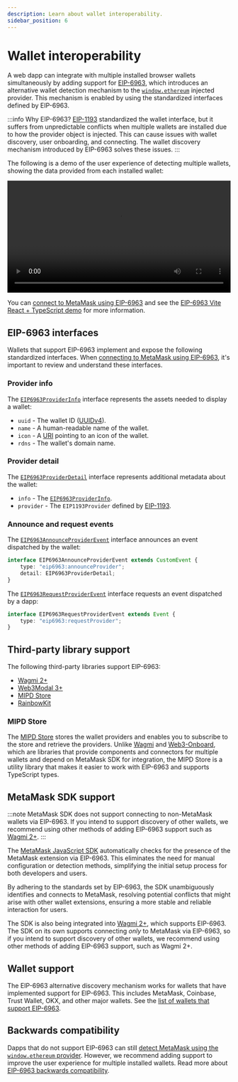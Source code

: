 ```yaml
---
description: Learn about wallet interoperability.
sidebar_position: 6
---
```


# Wallet interoperability

A web dapp can integrate with multiple installed browser wallets simultaneously by adding support for
[EIP-6963](https://eips.ethereum.org/EIPS/eip-6963), which introduces an alternative wallet detection
mechanism to the [`window.ethereum`](wallet-api.md#ethereum-provider-api) injected provider.
This mechanism is enabled by using the standardized interfaces defined by EIP-6963.

:::info Why EIP-6963?
[EIP-1193](https://eips.ethereum.org/EIPS/eip-1193) standardized the wallet interface, but it suffers 
from unpredictable conflicts when multiple wallets are installed due to how the provider object is injected. 
This can cause issues with wallet discovery, user onboarding, and connecting. 
The wallet discovery mechanism introduced by EIP-6963 solves these issues. 
:::

The following is a demo of the user experience of detecting multiple wallets, showing the data
provided from each installed wallet:

<p align="center">
  <video width="100%" controls>
    <source src="/eip-6963.mp4" />
  </video>
</p>

You can [connect to MetaMask using EIP-6963](../how-to/connect/index.md) and see the
[EIP-6963 Vite React + TypeScript demo](https://github.com/MetaMask/vite-react-ts-eip-6963/tree/main)
for more information.

## EIP-6963 interfaces

Wallets that support EIP-6963 implement and expose the following standardized interfaces.
When [connecting to MetaMask using EIP-6963](../how-to/connect/index.md), it's important to review
and understand these interfaces.

### Provider info

The [`EIP6963ProviderInfo`](https://eips.ethereum.org/EIPS/eip-6963#provider-info) interface
represents the assets needed to display a wallet:

- `uuid` - The wallet ID ([UUIDv4](https://www.rfc-editor.org/rfc/rfc4122)).
- `name` - A human-readable name of the wallet.
- `icon` - A [URI](https://www.rfc-editor.org/rfc/rfc3986) pointing to an icon of the wallet.
- `rdns` - The wallet's domain name.

### Provider detail

The [`EIP6963ProviderDetail`](https://eips.ethereum.org/EIPS/eip-6963#provider-detail) interface
represents additional metadata about the wallet:

- `info` - The [`EIP6963ProviderInfo`](#provider-info).
- `provider` - The `EIP1193Provider` defined by [EIP-1193](https://eips.ethereum.org/EIPS/eip-1193).

### Announce and request events

The [`EIP6963AnnounceProviderEvent`](https://eips.ethereum.org/EIPS/eip-6963#announce-and-request-events)
interface announces an event dispatched by the wallet:

```typescript
interface EIP6963AnnounceProviderEvent extends CustomEvent {
    type: "eip6963:announceProvider";
    detail: EIP6963ProviderDetail;
}
```

The [`EIP6963RequestProviderEvent`](https://eips.ethereum.org/EIPS/eip-6963#announce-and-request-events)
interface requests an event dispatched by a dapp:

```typescript
interface EIP6963RequestProviderEvent extends Event {
    type: "eip6963:requestProvider";
}
```

## Third-party library support

The following third-party libraries support EIP-6963:

- [Wagmi 2+](https://wagmi.sh)
- [Web3Modal 3+](https://docs.walletconnect.com/web3modal/about)
- [MIPD Store](https://github.com/wevm/mipd)
- [RainbowKit](https://www.rainbowkit.com/)

### MIPD Store

The [MIPD Store](https://github.com/wevm/mipd) stores the wallet providers and enables you to
subscribe to the store and retrieve the providers.
Unlike [Wagmi](https://wagmi.sh) and [Web3-Onboard](https://onboard.blocknative.com/), which are
libraries that provide components and connectors for multiple wallets and depend on MetaMask SDK for
integration, the MIPD Store is a utility library that makes it easier to work with EIP-6963 and
supports TypeScript types.

## MetaMask SDK support

:::note
MetaMask SDK does not support connecting to non-MetaMask wallets via EIP-6963.
If you intend to support discovery of other wallets, we recommend using other methods of adding
EIP-6963 support such as [Wagmi 2+](https://wagmi.sh).
:::

The [MetaMask JavaScript SDK](../how-to/use-sdk/javascript/index.md) automatically checks
for the presence of the MetaMask extension via EIP-6963.
This eliminates the need for manual configuration or detection methods, simplifying the initial
setup process for both developers and users.

By adhering to the standards set by EIP-6963, the SDK unambiguously identifies and connects to
MetaMask, resolving potential conflicts that might arise with other wallet extensions, ensuring a
more stable and reliable interaction for users.

The SDK is also being integrated into [Wagmi 2+](https://wagmi.sh/), which supports EIP-6963.
The SDK on its own supports connecting *only* to MetaMask via EIP-6963, so if you intend to support
discovery of other wallets, we recommend using other methods of adding EIP-6963 support, such as
Wagmi 2+.

## Wallet support

The EIP-6963 alternative discovery mechanism works for wallets that have implemented support for EIP-6963.
This includes MetaMask, Coinbase, Trust Wallet, OKX, and other major wallets.
See the [list of wallets that support EIP-6963](https://github.com/WalletConnect/EIP6963/blob/master/src/utils/constants.ts).

## Backwards compatibility

Dapps that do not support EIP-6963 can still
[detect MetaMask using the `window.ethereum` provider](../how-to/connect/detect-metamask.md).
However, we recommend adding support to improve the user experience for multiple installed wallets.
Read more about [EIP-6963 backwards compatibility](https://eips.ethereum.org/EIPS/eip-6963#backwards-compatibility).
